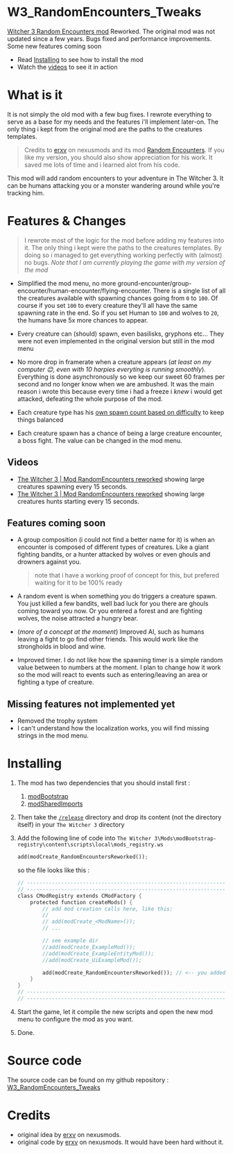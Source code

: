 # W3_RandomEncounters_Tweaks
[Witcher 3 Random Encounters mod](https://www.nexusmods.com/witcher3/mods/785?tab=description) Reworked. The original mod was not updated since a few years. Bugs fixed and performance improvements. Some new features coming soon

- Read [Installing](#installing) to see how to install the mod
- Watch the [videos](#videos) to see it in action

# What is it
It is not simply the old mod with a few bug fixes. I rewrote everything to serve as a base for my needs and the features i'll implement later-on. The only thing i kept from the original mod are the paths to the creatures templates.

> Credits to [erxv](https://www.nexusmods.com/witcher3/users/3812549) on nexusmods and its mod [Random Encounters](https://www.nexusmods.com/witcher3/mods/785). If you like my version, you should also show appreciation for his work. It saved me lots of time and i learned alot from his code.

This mod will add random encounters to your adventure in The Witcher 3. It can be humans attacking you or a monster wandering around while you're tracking him.

# Features & Changes
> I rewrote most of the logic for the mod before adding my features into it. The only thing i kept were the paths to the creatures templates. By doing so i managed to get everything working perfectly with (almost) no bugs. _Note that I am currently playing the game with my version of the mod_

- Simplified the mod menu, no more ground-encounter/group-encounter/human-encounter/flying-encounter. There is a single list of all the creatures available with spawning chances going from `0` to `100`. Of course if you set `100` to every creature they'll all have the same spawning rate in the end. So if you set Human to `100` and wolves to `20`, the humans have 5x more chances to appear.

- Every creature can (should) spawn, even basilisks, gryphons etc... They were not even implemented in the original version but still in the mod menu

- No more drop in framerate when a creature appears  (_at least on my computer 😊, even with 10 harpies everyting is running smoothly_). Everything is done asynchronously so we keep our sweet 60 frames per second and no longer know when we are ambushed. It was the main reason i wrote this because every time i had a freeze i _knew_ i would get attacked, defeating the whole purpose of the mod. 

- Each creature type has his [own spawn count based on difficulty](/src/templates.ws) to keep things balanced

- Each creature spawn has a chance of being a large creature encounter, a boss fight. The value can be changed in the mod menu.

## Videos

- [The Witcher 3 | Mod RandomEncounters reworked](https://www.youtube.com/watch?v=LR50xPzPtEs) showing large creatures spawning every 15 seconds.
- [The Witcher 3 | Mod RandomEncounters reworked](https://www.youtube.com/watch?v=w5X2bH3uIOw) showing large creatures hunts starting every 15 seconds.

## Features coming soon

- A group composition (i could not find a better name for it) is when an encounter is composed of different types of creatures. Like a giant fighting bandits, or a hunter attacked by wolves or even ghouls and drowners against you. 
  > note that i have a working proof of concept for this, but prefered waiting for it to be 100% ready

- A random event is when something you do triggers a creature spawn. You just killed a few bandits, well bad luck for you there are ghouls coming toward you now. Or you entered a forest and are fighting wolves, the noise attracted a hungry bear.

- (_more of a concept at the moment_) Improved AI, such as humans leaving a fight to go find other friends. This would work like the strongholds in blood and wine.

- Improved timer. I do not like how the spawning timer is a simple random value between to numbers at the moment. I plan to change how it work so the mod will react to events such as entering/leaving an area or fighting a type of creature.

## Missing features not implemented yet

- Removed the trophy system
- I can't understand how the localization works, you will find missing strings in the mod menu.

# Installing

1. The mod has two dependencies that you should install first :
    1. [modBootstrap](https://www.nexusmods.com/witcher3/mods/2109/?)
    2. [modSharedImports](https://www.nexusmods.com/witcher3/mods/2110/?)

2. Then take the [`/release`](/release) directory and drop its content (not the directory itself) in your `The Witcher 3` directory
3. Add the following line of code into `The Witcher 3\Mods\modBootstrap-registry\content\scripts\local\mods_registry.ws`
    ```rs
    add(modCreate_RandomEncountersReworked());
    ```
    so the file looks like this :
    ```rs
    // ----------------------------------------------------------------------------
    // ----------------------------------------------------------------------------
    class CModRegistry extends CModFactory {
        protected function createMods() {
            // add mod creation calls here, like this:
            //
            // add(modCreate_<ModName>());
            // ...

            // see example dir
            //add(modCreate_ExampleMod());
            //add(modCreate_ExampleEntityMod());
            //add(modCreate_UiExampleMod());

            add(modCreate_RandomEncountersReworked()); // <-- you added this line
        }
    }
    // ----------------------------------------------------------------------------
    // ----------------------------------------------------------------------------
    ```
4. Start the game, let it compile the new scripts and open the new mod menu to configure the mod as you want.
5. Done.

# Source code
The source code can be found on my github repository : [W3_RandomEncounters_Tweaks](https://github.com/Aelto/W3_RandomEncounters_Tweaks)

# Credits

- original idea by [erxv](https://www.nexusmods.com/witcher3/users/3812549) on nexusmods.
- original code by [erxv](https://www.nexusmods.com/witcher3/users/3812549) on nexusmods. It would have been hard without it.